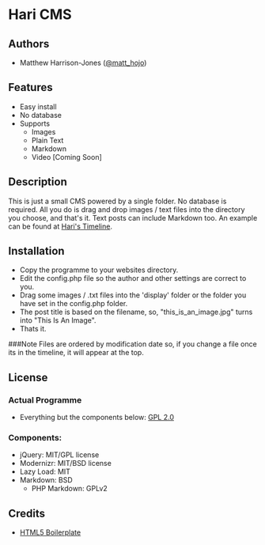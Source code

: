 # Hari CMS #

## Authors

* Matthew Harrison-Jones ([@matt_hojo](http://twitter.com/matt_hojo))

## Features

* Easy install
* No database
* Supports
	* Images
	* Plain Text
	* Markdown
	* Video [Coming Soon]
	

## Description

This is just a small CMS powered by a single folder. No database is required. 
All you do is drag and drop images / text files into the directory you choose, and that's it. Text posts can include Markdown too.
An example can be found at [Hari's Timeline](http://hari.matthojo.co.uk/).

## Installation

* Copy the programme to your websites directory.
* Edit the config.php file so the author and other settings are correct to you.
* Drag some images / .txt files into the 'display' folder or the folder you have set in the config.php folder.
* The post title is based on the filename, so, "this_is_an_image.jpg" turns into "This Is An Image".
* Thats it.

###Note
Files are ordered by modification date so, if you change a file once its in the timeline, it will appear at the top.

## License

### Actual Programme

* Everything but the components below: [GPL 2.0](http://www.opensource.org/licenses/gpl-2.0.php)

### Components:

* jQuery: MIT/GPL license
* Modernizr: MIT/BSD license
* Lazy Load: MIT
* Markdown: BSD
	* PHP Markdown: GPLv2

## Credits

* [HTML5 Boilerplate](http://html5boilerplate.com/)